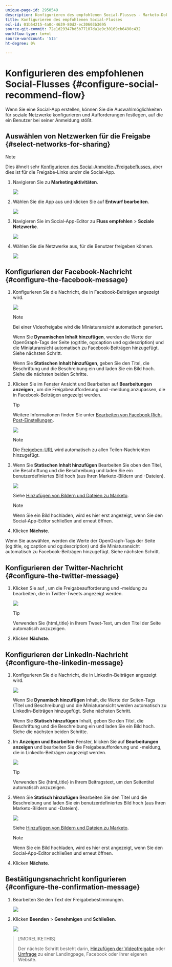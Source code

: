 ```yaml
---
unique-page-id: 2950549
description: Konfigurieren des empfohlenen Social-Flusses - Marketo-Dokumente - Produktdokumentation
title: Konfigurieren des empfohlenen Social-Flusses
exl-id: 01b54215-4a0c-4639-80d2-ec30603b3695
source-git-commit: 72e1d29347bd5b77107da1e9c30169cb6490c432
workflow-type: tm+mt
source-wordcount: '515'
ht-degree: 0%

---
```


# Konfigurieren des empfohlenen Social-Flusses {#configure-social-recommend-flow}

Wenn Sie eine Social-App erstellen, können Sie die Auswahlmöglichkeiten für soziale Netzwerke konfigurieren und Aufforderungen festlegen, auf die ein Benutzer bei seiner Anmeldung stößt.

## Auswählen von Netzwerken für die Freigabe {#select-networks-for-sharing}

>[!NOTE]
>
>Dies ähnelt sehr [Konfigurieren des Social-Anmelde-/Freigabeflusses](/help/marketo/product-docs/demand-generation/social/configuring-social-actions/configure-social-sign-up-share-flow.md), aber dies ist für die Freigabe-Links _under_ die Social-App.

1. Navigieren Sie zu **Marketingaktivitäten**.

   ![](assets/login-marketing-activities-1.png)

1. Wählen Sie die App aus und klicken Sie auf **Entwurf bearbeiten**.

   ![](assets/image2014-9-22-11-3a51-3a6.png)

1. Navigieren Sie im Social-App-Editor zu **Fluss empfehlen** > **Soziale Netzwerke**.

   ![](assets/recommendedflow.png)

1. Wählen Sie die Netzwerke aus, für die Benutzer freigeben können.

   ![](assets/socialnetworkschoose.png)

## Konfigurieren der Facebook-Nachricht {#configure-the-facebook-message}

1. Konfigurieren Sie die Nachricht, die in Facebook-Beiträgen angezeigt wird.

   ![](assets/image2014-9-22-11-3a53-3a21.png)

   >[!NOTE]
   >
   >Bei einer Videofreigabe wird die Miniaturansicht automatisch generiert.

   Wenn Sie **Dynamischen Inhalt hinzufügen**, werden die Werte der OpenGraph-Tags der Seite (og:title, og:caption und og:description) und die Miniaturansicht automatisch zu Facebook-Beiträgen hinzugefügt. Siehe nächsten Schritt.

   Wenn Sie **Statischen Inhalt hinzufügen**, geben Sie den Titel, die Beschriftung und die Beschreibung ein und laden Sie ein Bild hoch. Siehe die nächsten beiden Schritte.

1. Klicken Sie im Fenster Ansicht und Bearbeiten auf **Bearbeitungen anzeigen** , um die Freigabeaufforderung und -meldung anzupassen, die in Facebook-Beiträgen angezeigt werden.

   >[!TIP]
   >
   >Weitere Informationen finden Sie unter [Bearbeiten von Facebook Rich-Post-Einstellungen](/help/marketo/product-docs/demand-generation/facebook/edit-facebook-rich-post-settings.md).

   ![](assets/image2014-9-22-11-3a54-3a36.png)

   >[!NOTE]
   >
   >Die [Freigeben-URL](/help/marketo/product-docs/demand-generation/social/social-functions/choose-the-share-url-for-a-social-app.md) wird automatisch zu allen Teilen-Nachrichten hinzugefügt.

1. Wenn Sie **Statischen Inhalt hinzufügen** Bearbeiten Sie oben den Titel, die Beschriftung und die Beschreibung und laden Sie ein benutzerdefiniertes Bild hoch (aus Ihren Marketo-Bildern und -Dateien).

   ![](assets/image2014-9-22-11-3a55-3a14.png)

   Siehe [Hinzufügen von Bildern und Dateien zu Marketo](/help/marketo/product-docs/demand-generation/images-and-files/add-images-and-files-to-marketo.md).

   >[!NOTE]
   >
   >Wenn Sie ein Bild hochladen, wird es hier erst angezeigt, wenn Sie den Social-App-Editor schließen und erneut öffnen.

1. Klicken **Nächste**.

Wenn Sie auswählen, werden die Werte der OpenGraph-Tags der Seite (og:title, og:caption und og:description) und die Miniaturansicht automatisch zu Facebook-Beiträgen hinzugefügt. Siehe nächsten Schritt.

## Konfigurieren der Twitter-Nachricht {#configure-the-twitter-message}

1. Klicken Sie auf , um die Freigabeaufforderung und -meldung zu bearbeiten, die in Twitter-Tweets angezeigt werden.

   ![](assets/image2014-9-22-12-3a2-3a40.png)

   >[!TIP]
   >
   >Verwenden Sie {html_title} in Ihrem Tweet-Text, um den Titel der Seite automatisch anzuzeigen.

1. Klicken **Nächste**.

## Konfigurieren der LinkedIn-Nachricht {#configure-the-linkedin-message}

1. Konfigurieren Sie die Nachricht, die in LinkedIn-Beiträgen angezeigt wird.

   ![](assets/image2014-9-22-12-3a3-3a21.png)

   Wenn Sie **Dynamisch hinzufügen** Inhalt, die Werte der Seiten-Tags (Titel und Beschreibung) und die Miniaturansicht werden automatisch zu LinkedIn-Beiträgen hinzugefügt. Siehe nächsten Schritt.

   Wenn Sie **Statisch hinzufügen** Inhalt, geben Sie den Titel, die Beschriftung und die Beschreibung ein und laden Sie ein Bild hoch. Siehe die nächsten beiden Schritte.

1. Im **Anzeigen und Bearbeiten** Fenster, klicken Sie auf **Bearbeitungen anzeigen** und bearbeiten Sie die Freigabeaufforderung und -meldung, die in LinkedIn-Beiträgen angezeigt werden.

   ![](assets/image2014-9-22-12-3a3-3a38.png)

   >[!TIP]
   >
   >Verwenden Sie {html_title} in Ihrem Beitragstext, um den Seitentitel automatisch anzuzeigen.

1. Wenn Sie **Statisch hinzufügen** Bearbeiten Sie den Titel und die Beschreibung und laden Sie ein benutzerdefiniertes Bild hoch (aus Ihren Marketo-Bildern und -Dateien).

   ![](assets/image2014-9-22-12-3a4-3a43.png)

   Siehe [Hinzufügen von Bildern und Dateien zu Marketo](/help/marketo/product-docs/demand-generation/images-and-files/add-images-and-files-to-marketo.md).

   >[!NOTE]
   >
   >Wenn Sie ein Bild hochladen, wird es hier erst angezeigt, wenn Sie den Social-App-Editor schließen und erneut öffnen.

1. Klicken **Nächste**.

## Bestätigungsnachricht konfigurieren {#configure-the-confirmation-message}

1. Bearbeiten Sie den Text der Freigabebestimmungen.

   ![](assets/image2014-9-22-12-3a5-3a30.png)

1. Klicken **Beenden** > **Genehmigen** und **Schließen**.

   ![](assets/image2014-9-22-12-3a5-3a45.png)

>[!MORELIKETHIS]
>
>Der nächste Schritt besteht darin, [Hinzufügen der Videofreigabe](/help/marketo/product-docs/demand-generation/social/configuring-social-actions/customize-video-share-flow.md) oder [Umfrage](/help/marketo/product-docs/demand-generation/social/creating-a-poll/create-a-poll.md) zu einer Landingpage, Facebook oder Ihrer eigenen Website.
